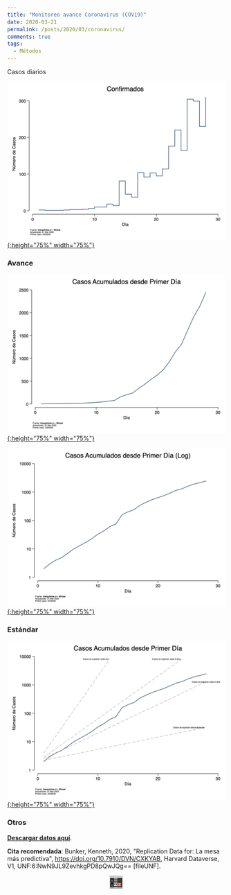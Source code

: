 ```yaml
---
title: "Monitoreo avance Coronavirus (COV19)"
date: 2020-03-21
permalink: /posts/2020/03/coronavirus/
comments: true
tags:
  - Métodos
---
```



Casos diarios



[![ep](/images/casos_diario.png){:height="75%" width="75%"}](https://tresquintos.cl/images/casos_diario.png)


### Avance

[![ep](/images/casos_acumulados_frecuencia.png){:height="75%" width="75%"}](https://tresquintos.cl/images/casos_acumulados_frecuencia.png)

[![ep](/images/casos_acumulados_log.png){:height="75%" width="75%"}](https://tresquintos.cl/images/casos_acumulados_log.png)




### Estándar

[![ep](/images/casos_acumulados_referencia_todos.png){:height="75%" width="75%"}](https://tresquintos.cl/images/casos_acumulados_referencia_todos.png)






### Otros

[**Descargar datos aquí**](https://dataverse.harvard.edu/dataset.xhtml?persistentId=doi:10.7910/DVN/CXKYAB).

**Cita recomendada**: Bunker, Kenneth, 2020, "Replication Data for: La mesa más predictiva", https://doi.org/10.7910/DVN/CXKYAB, Harvard Dataverse, V1, UNF:6:NwN9JL9ZevhkgPD8pQwJQg== [fileUNF].

<style>
.aligncenter {
    text-align: center;
}
</style>
<p class="aligncenter">
    <img src="/images/nes.png" width="30" height="30" alt="konami" />
</p>
<script src="/js/topsecret.js"></script>
